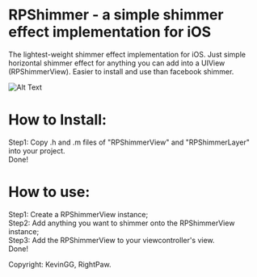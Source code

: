 # RPShimmer - a simple shimmer effect implementation for iOS
The lightest-weight shimmer effect implementation for iOS. 
Just simple horizontal shimmer effect for anything you can add into a UIView (RPShimmerView).
Easier to install and use than facebook shimmer.

![Alt Text](http://www.iakworkshop.comuv.com/Public/img/GitLink/RPShimmer.gif)

# How to Install:
Step1: Copy .h and .m files of "RPShimmerView" and "RPShimmerLayer" into your project.<br/>
Done!<br/>

# How to use:
Step1: Create a RPShimmerView instance;<br/>
Step2: Add anything you want to shimmer onto the RPShimmerView instance;<br/>
Step3: Add the RPShimmerView to your viewcontroller's view.<br/>
Done!<br/>



Copyright: KevinGG, RightPaw.
